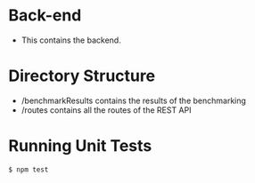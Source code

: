 # Back-end

- This contains the backend.

# Directory Structure
- /benchmarkResults contains the results of the benchmarking
- /routes contains all the routes of the REST API


# Running Unit Tests

   ```
   $ npm test
  ```
